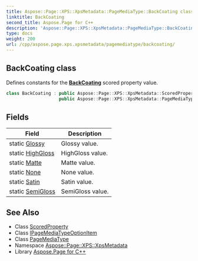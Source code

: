 ```yaml
---
title: Aspose::Page::XPS::XpsMetadata::PageMediaType::BackCoating class
linktitle: BackCoating
second_title: Aspose.Page for C++
description: 'Aspose::Page::XPS::XpsMetadata::PageMediaType::BackCoating class. Defines constants for the BackCoating scored property value in C++.'
type: docs
weight: 200
url: /cpp/aspose.page.xps.xpsmetadata/pagemediatype/backcoating/
---
```

## BackCoating class


Defines constants for the **[BackCoating](./)** scored property value.

```cpp
class BackCoating : public Aspose::Page::XPS::XpsMetadata::ScoredProperty,
                    public Aspose::Page::XPS::XpsMetadata::PageMediaType::IPageMediaTypeOptionItem
```

## Fields

| Field | Description |
| --- | --- |
| static [Glossy](./glossy/) | Glossy value. |
| static [HighGloss](./highgloss/) | HighGloss value. |
| static [Matte](./matte/) | Matte value. |
| static [None](./none/) | None value. |
| static [Satin](./satin/) | Satin value. |
| static [SemiGloss](./semigloss/) | SemiGloss value. |
## See Also

* Class [ScoredProperty](../../scoredproperty/)
* Class [IPageMediaTypeOptionItem](../ipagemediatypeoptionitem/)
* Class [PageMediaType](../)
* Namespace [Aspose::Page::XPS::XpsMetadata](../../)
* Library [Aspose.Page for C++](../../../)
